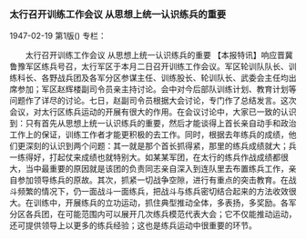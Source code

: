 ### 太行召开训练工作会议  从思想上统一认识练兵的重要

1947-02-19
第1版()
专栏：

　　太行召开训练工作会议
    从思想上统一认识练兵的重要
    【本报特讯】响应晋冀鲁豫军区练兵号召，太行军区于本月二日召开训练工作会议。军区轮训队队长、训练科长、各野战兵团及各军分区参谋主任、训练股长、轮训队长、武委会主任均出席参加；军区赵辉楼副司令员亲主持讨论。会中对今后部队训练计划、教育计划等问题作了详尽的讨论。七日，赵副司令员根据大会讨论，专门作了总结发言。这次会议，对太行区练兵运动的开展有很大的作用。在会议讨论中，大家已一致的认识到：只有首先从思想上统一认识练兵的重要，然后才能谈得上首长亲自动手和政治工作上的保证，训练工作者才能更积极的去工作。同时，根据去年练兵的成绩，他们更深刻的认识到两个问题：其一就是那个首长抓得紧，那里的练兵成绩就大；兵一练得好，打起仗来成绩也就特别大。如某某军团，在太行的练兵作战成绩都很大，当中最重要的原因就是该团的负责同志亲自深入到连队里去布置练兵工作，亲自参加领导练兵的原故。其次，抓紧一切战争空隙，进行有重点的突击教育。在战斗频繁的情况下，仍一面战斗一面练兵，把战斗与练兵密切结合起来的方法收效很大。在训练中，开展练兵的立功运动，抓住典型推动全体，多表扬，多奖励。各军分区各兵团，在可能范围内可以展开几次练兵模范代表大会；它不仅能推动运动，还可提供领导上以更多的练兵经验；这也是练兵运动中很重要的环节。

